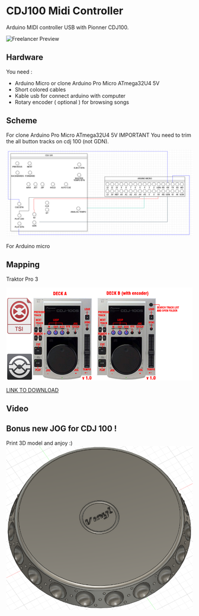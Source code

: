 # CDJ100 Midi Controller
Arduino MIDI controller USB with Pionner CDJ100.

![Freelancer Preview](https://github.com/Lukaszm328/ArduinoMidiControllerUsb/blob/master/CDJ100Arduino.png?raw=true)

## Hardware
You need :
- Arduino Micro or clone Arduino Pro Micro ATmega32U4 5V
- Short colored cables
- Kable usb for connect arduino with computer
- Rotary encoder ( optional ) for browsing songs

## Scheme
For clone Arduino Pro Micro ATmega32U4 5V
IMPORTANT
You need to trim the all button tracks on cdj 100 (not GDN).

![Freelancer Preview](https://github.com/Lukaszm328/CDJ100MidiController/blob/master/Arduino-scheme.png?raw=true)

For Arduino micro

## Mapping
Traktor Pro 3

![Freelancer Preview](https://github.com/Lukaszm328/CDJ100MidiController/blob/master/Images/CDJ-100-A-B-MAPPING.png?raw=true)

[LINK TO DOWNLOAD](https://github.com/Lukaszm328/CDJ100MidiController/tree/master/Mapping/Traktor%20Pro%203)
 
## Video

## Bonus new JOG for CDJ 100 !
Print 3D model and anjoy :)
![Freelancer Preview](https://github.com/Lukaszm328/CDJ100MidiController/blob/master/CDJ100-new-jog.png?raw=true)
